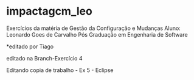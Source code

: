 # impactagcm_leo
Exercícios da matéria de Gestão da Configuração e Mudanças
Aluno: Leonardo Goes de Carvalho
Pós Graduação em Engenharia de Software

*editado por Tiago

editado na Branch-Exercício 4

Editando copia de trabalho - Ex 5 - Eclipse
